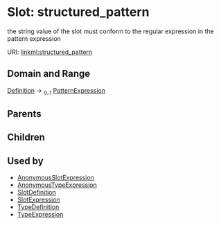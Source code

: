 
# Slot: structured_pattern


the string value of the slot must conform to the regular expression in the pattern expression

URI: [linkml:structured_pattern](https://w3id.org/linkml/structured_pattern)


## Domain and Range

[Definition](Definition.md) &#8594;  <sub>0..1</sub> [PatternExpression](PatternExpression.md)

## Parents


## Children


## Used by

 * [AnonymousSlotExpression](AnonymousSlotExpression.md)
 * [AnonymousTypeExpression](AnonymousTypeExpression.md)
 * [SlotDefinition](SlotDefinition.md)
 * [SlotExpression](SlotExpression.md)
 * [TypeDefinition](TypeDefinition.md)
 * [TypeExpression](TypeExpression.md)
